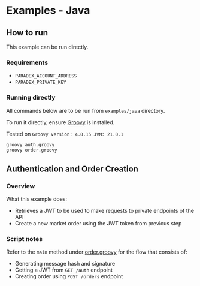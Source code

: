 # Examples - Java

## How to run

This example can be run directly.

### Requirements

* `PARADEX_ACCOUNT_ADDRESS`
* `PARADEX_PRIVATE_KEY`

### Running directly

All commands below are to be run from `examples/java` directory.

To run it directly, ensure [Groovy](https://groovy-lang.org/install.html) is installed.

Tested on `Groovy Version: 4.0.15 JVM: 21.0.1`

```bash
groovy auth.groovy
groovy order.groovy
```

## Authentication and Order Creation

### Overview

What this example does:

* Retrieves a JWT to be used to make requests to private endpoints of the API
* Create a new market order using the JWT token from previous step

### Script notes

Refer to the `main` method under [order.groovy](order.groovy#L29) for the flow that consists of:

* Generating message hash and signature
* Getting a JWT from `GET /auth` endpoint
* Creating order using `POST /orders` endpoint
